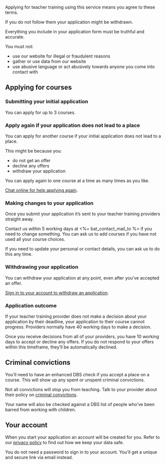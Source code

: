 Applying for teacher training using this service means you agree to these terms.

If you do not follow them your application might be withdrawn.

Everything you include in your application form must be truthful and accurate.

You must not:

- use our website for illegal or fraudulent reasons
- gather or use data from our website
- use abusive language or act abusively towards anyone you come into contact with

## Applying for courses

### Submitting your initial application

You can apply for up to 3 courses.

### Apply again if your application does not lead to a place

You can apply for another course if your initial application does not lead to a place.

This might be because you:

* do not get an offer
* decline any offers
* withdraw your application

You can apply again to one course at a time as many times as you like.

[Chat online for help applying again](<%= t('get_into_teaching.url_online_chat') %>).

### Making changes to your application

Once you submit your application it’s sent to your teacher training providers straight away.

Contact us within 5 working days at <%= bat_contact_mail_to %> if you need to change something. You can ask us to add courses if you have not used all your course choices.

If you need to update your personal or contact details, you can ask us to do this any time. 

### Withdrawing your application

You can withdraw your application at any point, even after you’ve accepted an offer.

[Sign in to your account to withdraw an application](<%= candidate_interface_sign_in_path %>).

### Application outcome

If your teacher training provider does not make a decision about your application by their deadline, your application to their course cannot progress. Providers normally have 40 working days to make a decision.

Once you receive decisions from all of your providers, you have 10 working days to accept or decline any offers. If you do not respond to your offers within this timeframe, they’ll be automatically declined.

## Criminal convictions

You'll need to have an enhanced DBS check if you accept a place on a course. This will show up any spent or unspent criminal convictions.

Not all convictions will stop you from teaching. Talk to your provider about their policy on [criminal convictions](https://www.gov.uk/exoffenders-and-employment).

Your name will also be checked against a DBS list of people who’ve been barred from working with children.

## Your account

When you start your application an account will be created for you. Refer to our [privacy policy](<%= candidate_interface_privacy_policy_path %>) to find out how we keep your data safe.

You do not need a password to sign in to your account. You'll get a unique and secure link via email instead.
